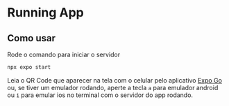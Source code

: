# Running App

## Como usar

Rode o comando para iniciar o servidor

```sh
npx expo start
```

Leia o QR Code que aparecer na tela com o celular pelo aplicativo [Expo Go](https://expo.dev/go) ou, se tiver um emulador rodando, aperte a tecla `a` para emulador android ou `i` para emular ios no terminal com o servidor do app rodando.
